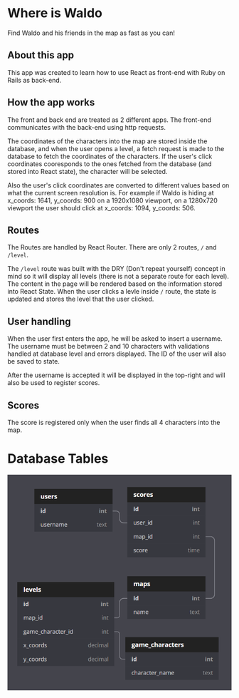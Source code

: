 # Where is Waldo
Find Waldo and his friends in the map as fast as you can!

## About this app

This app was created to learn how to use React as front-end with Ruby on Rails as back-end. 

## How the app works

The front and back end are treated as 2 different apps.
The front-end communicates with the back-end using http requests.

The coordinates of the characters into the map are stored inside the database, and when the user opens a level, a fetch request is made to the database to fetch the coordinates of the characters.
If the user's click coordinates cooresponds to the ones fetched from the database (and stored into React state), the character will be selected.

Also the user's click coordinates are converted to different values based on what the current screen resolution is. For example if Waldo is hiding at x_coords: 1641, y_coords: 900 on a 1920x1080 viewport, on a 1280x720 viewport the user should click at x_coords: 1094, y_coords: 506.

## Routes
The Routes are handled by React Router. There are only 2 routes, `/` and `/level`.

The `/level` route was built with the DRY (Don't repeat yourself) concept in mind so it will display all levels (there is not a separate route for each level).
The content in the page will be rendered based on the information stored into React State. When the user clicks a levle inside `/` route, the state is updated and stores the level that the user clicked.

## User handling

When the user first enters the app, he will be asked to insert a username. The username must be between 2 and 10 characters with validations handled at database level and errors displayed. The ID of the user will also be saved to state.

After the username is accepted it will be displayed in the top-right and will also be used to register scores.

## Scores

The score is registered only when the user finds all 4 characters into the map.


# Database Tables

![Database tables](FRwUDejuWF.png)

